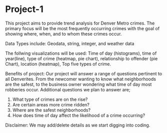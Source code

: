 # Project-1

This project aims to provide trend analysis for Denver Metro crimes. 
The primary focus will be the most frequently occurring crimes with the goal of showing where, when, and to whom these crimes occur.

Data Types include:
Geodata, string, integer, and weather data

The follwing visualizations will be used:
Time of day (histograms), time of year(line), type of crime (heatmap, pie chart), relationship to offender (pie Chart), location (heatmap), Top five types of crime.

Benefits of project:
Our project will answer a range of questions pertinent to all Denverites.  From the newcomer wanting to know what neighborhoods are the safest, to the business owner wondering what time of day most robberies occur.  Additional questions we plan to answer are;
1.    What type of crimes are on the rise?
2.    Are certain areas more crime ridden?
3.    Where are the safest neighborhoods?
4.    How does time of day affect the likelihood of a crime occurring?

Disclaimer: We may add/delete details as we start digging into coding. 